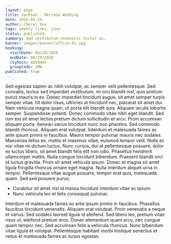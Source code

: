 ```yaml
---
layout: page
title: Jackson - Mercado Wedding
date: 2016-05-24
author: Cheryl Fox
tags: weekly links, java
status: published
summary: Sed vestibulum venenatis tortor eu.
banner: images/banner/office-01.jpg
booking:
  startDate: 08/28/2018
  endDate: 08/29/2018
  ctyhocn: AUSOHHX
  groupCode: JMW
published: true
---
```

Sed egestas sapien ac nibh volutpat, ac semper velit pellentesque. Sed convallis, lectus sed imperdiet vestibulum, mi orci blandit nisl, quis pretium purus mauris in ex. Donec imperdiet tincidunt augue, sit amet semper turpis semper vitae. Ut dolor risus, ultricies at tincidunt nec, placerat sit amet dui. Nam vehicula magna quam, ut porta elit blandit quis. Aliquam iaculis lobortis semper. Suspendisse potenti. Donec commodo vitae nibh eget blandit. Sed non est sit amet lectus pretium dictum sollicitudin et arcu. Proin accumsan aliquam porta. Aenean varius tincidunt nunc non pharetra. Sed commodo blandit rhoncus. Aliquam erat volutpat. Interdum et malesuada fames ac ante ipsum primis in faucibus. Mauris tempor pulvinar mauris nec sodales.
Maecenas tellus ex, mattis et maximus vitae, euismod tempor velit. Nulla ac nisi vitae mi dictum luctus. Nunc cursus, dui at pellentesque posuere, dolor ex luctus libero, sit amet blandit felis elit non odio. Phasellus hendrerit ullamcorper mattis. Nulla congue tincidunt bibendum. Praesent blandit orci id luctus gravida. Proin sit amet vehicula ipsum. Donec et magna sit amet ligula fringilla rhoncus ornare eget magna. Nulla interdum aliquet urna in tempor. Pellentesque vitae augue posuere, tempor erat quis, malesuada quam. Sed sed posuere purus.

* Curabitur sit amet nisl id massa tincidunt interdum vitae ac ipsum
* Nunc vehicula leo et felis consequat pulvinar.

Interdum et malesuada fames ac ante ipsum primis in faucibus. Phasellus faucibus tincidunt venenatis. Aliquam erat volutpat. Proin venenatis a neque et varius. Sed sodales laoreet ligula id eleifend. Sed libero leo, pretium vitae risus ut, eleifend pretium eros. Donec elementum quam arcu, nec congue quam tempor nec. Sed accumsan felis a vehicula rhoncus. Nunc bibendum vitae ligula et volutpat. Pellentesque habitant morbi tristique senectus et netus et malesuada fames ac turpis egestas.
